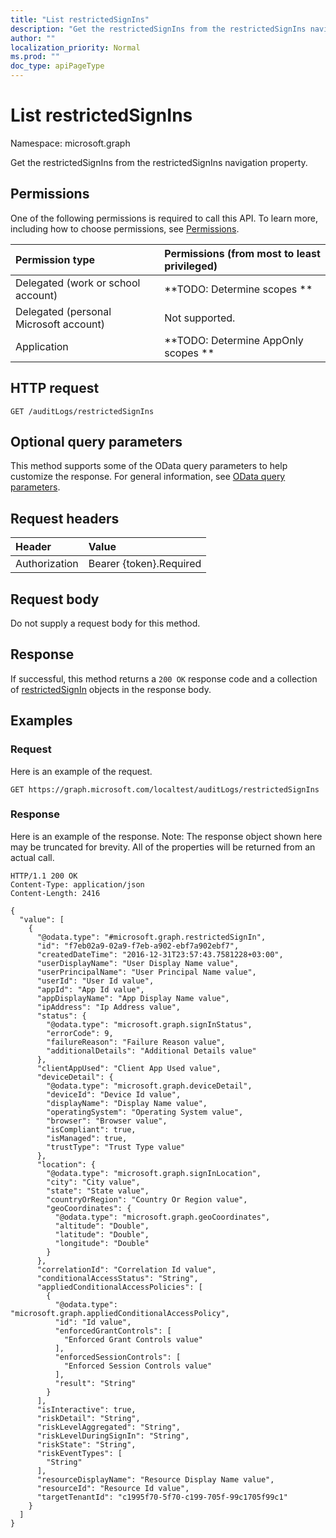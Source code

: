 ```yaml
---
title: "List restrictedSignIns"
description: "Get the restrictedSignIns from the restrictedSignIns navigation property."
author: ""
localization_priority: Normal
ms.prod: ""
doc_type: apiPageType
---
```


# List restrictedSignIns

Namespace: microsoft.graph

Get the restrictedSignIns from the restrictedSignIns navigation property.

## Permissions
One of the following permissions is required to call this API. To learn more, including how to choose permissions, see [Permissions](/concepts/permissions-reference.md).

|Permission type|Permissions (from most to least privileged)|
|:---|:---|
|Delegated (work or school account)|**TODO: Determine scopes **|
|Delegated (personal Microsoft account)|Not supported.|
|Application|**TODO: Determine AppOnly scopes **|

## HTTP request
<!-- {
  "blockType": "ignored"
}
-->
``` http
GET /auditLogs/restrictedSignIns
```

## Optional query parameters
This method supports some of the OData query parameters to help customize the response. For general information, see [OData query parameters](/graph/query-parameters).

## Request headers
|Header|Value|
|:---|:---|
|Authorization|Bearer {token}.Required|

## Request body
Do not supply a request body for this method.

## Response
If successful, this method returns a `200 OK` response code and a collection of [restrictedSignIn](../resources/restrictedsignin.md) objects in the response body.

## Examples

### Request
Here is an example of the request.
<!-- {
  "blockType": "request",
  "name": "get_restrictedsignin"
}
-->
``` http
GET https://graph.microsoft.com/localtest/auditLogs/restrictedSignIns
```

### Response
Here is an example of the response. Note: The response object shown here may be truncated for brevity. All of the properties will be returned from an actual call.
<!-- {
  "blockType": "response",
  "truncated": true,
  "@odata.type": "collection(microsoft.graph.restrictedsignin)"
}
-->
``` http
HTTP/1.1 200 OK
Content-Type: application/json
Content-Length: 2416

{
  "value": [
    {
      "@odata.type": "#microsoft.graph.restrictedSignIn",
      "id": "f7eb02a9-02a9-f7eb-a902-ebf7a902ebf7",
      "createdDateTime": "2016-12-31T23:57:43.7581228+03:00",
      "userDisplayName": "User Display Name value",
      "userPrincipalName": "User Principal Name value",
      "userId": "User Id value",
      "appId": "App Id value",
      "appDisplayName": "App Display Name value",
      "ipAddress": "Ip Address value",
      "status": {
        "@odata.type": "microsoft.graph.signInStatus",
        "errorCode": 9,
        "failureReason": "Failure Reason value",
        "additionalDetails": "Additional Details value"
      },
      "clientAppUsed": "Client App Used value",
      "deviceDetail": {
        "@odata.type": "microsoft.graph.deviceDetail",
        "deviceId": "Device Id value",
        "displayName": "Display Name value",
        "operatingSystem": "Operating System value",
        "browser": "Browser value",
        "isCompliant": true,
        "isManaged": true,
        "trustType": "Trust Type value"
      },
      "location": {
        "@odata.type": "microsoft.graph.signInLocation",
        "city": "City value",
        "state": "State value",
        "countryOrRegion": "Country Or Region value",
        "geoCoordinates": {
          "@odata.type": "microsoft.graph.geoCoordinates",
          "altitude": "Double",
          "latitude": "Double",
          "longitude": "Double"
        }
      },
      "correlationId": "Correlation Id value",
      "conditionalAccessStatus": "String",
      "appliedConditionalAccessPolicies": [
        {
          "@odata.type": "microsoft.graph.appliedConditionalAccessPolicy",
          "id": "Id value",
          "enforcedGrantControls": [
            "Enforced Grant Controls value"
          ],
          "enforcedSessionControls": [
            "Enforced Session Controls value"
          ],
          "result": "String"
        }
      ],
      "isInteractive": true,
      "riskDetail": "String",
      "riskLevelAggregated": "String",
      "riskLevelDuringSignIn": "String",
      "riskState": "String",
      "riskEventTypes": [
        "String"
      ],
      "resourceDisplayName": "Resource Display Name value",
      "resourceId": "Resource Id value",
      "targetTenantId": "c1995f70-5f70-c199-705f-99c1705f99c1"
    }
  ]
}
```

